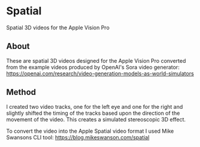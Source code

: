 # Spatial
Spatial 3D videos for the Apple Vision Pro

## About
These are spatial 3D videos designed for the Apple Vision Pro converted from the example videos produced by OpenAI's Sora video generator: https://openai.com/research/video-generation-models-as-world-simulators

## Method
I created two video tracks, one for the left eye and one for the right and slightly shifted the timing of the tracks based upon the direction of the movement of the video. This creates a simulated stereoscopic 3D effect.

To convert the video into the Apple Spatial video format I used Mike Swansons CLI tool: https://blog.mikeswanson.com/spatial

